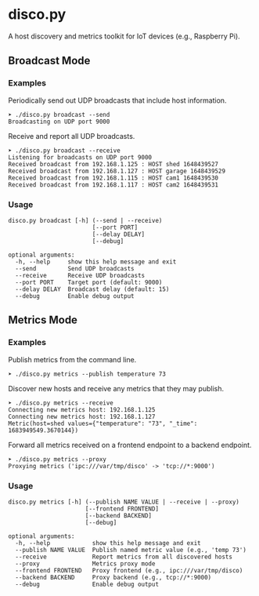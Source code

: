 # disco.py

A host discovery and metrics toolkit for IoT devices (e.g., Raspberry Pi).

## Broadcast Mode

### Examples

Periodically send out UDP broadcasts that include host information.

```
➤ ./disco.py broadcast --send
Broadcasting on UDP port 9000
```

Receive and report all UDP broadcasts.

```
➤ ./disco.py broadcast --receive
Listening for broadcasts on UDP port 9000
Received broadcast from 192.168.1.125 : HOST shed 1648439527
Received broadcast from 192.168.1.127 : HOST garage 1648439529
Received broadcast from 192.168.1.115 : HOST cam1 1648439530
Received broadcast from 192.168.1.117 : HOST cam2 1648439531
```

### Usage

```
disco.py broadcast [-h] (--send | --receive)
                        [--port PORT]
                        [--delay DELAY]
                        [--debug]

optional arguments:
  -h, --help     show this help message and exit
  --send         Send UDP broadcasts
  --receive      Receive UDP broadcasts
  --port PORT    Target port (default: 9000)
  --delay DELAY  Broadcast delay (default: 15)
  --debug        Enable debug output
```

## Metrics Mode

### Examples

Publish metrics from the command line.

```
➤ ./disco.py metrics --publish temperature 73
```

Discover new hosts and receive any metrics that they may publish.

```
➤ ./disco.py metrics --receive
Connecting new metrics host: 192.168.1.125
Connecting new metrics host: 192.168.1.127
Metric(host=shed values={"temperature": "73", "_time": 1683949549.3670144})
```

Forward all metrics received on a frontend endpoint to a backend endpoint.

```
➤ ./disco.py metrics --proxy
Proxying metrics ('ipc:///var/tmp/disco' -> 'tcp://*:9000')
```

### Usage

```
disco.py metrics [-h] (--publish NAME VALUE | --receive | --proxy)
                      [--frontend FRONTEND]
                      [--backend BACKEND]
                      [--debug]

optional arguments:
  -h, --help            show this help message and exit
  --publish NAME VALUE  Publish named metric value (e.g., 'temp 73')
  --receive             Report metrics from all discovered hosts
  --proxy               Metrics proxy mode
  --frontend FRONTEND   Proxy frontend (e.g., ipc:///var/tmp/disco)
  --backend BACKEND     Proxy backend (e.g., tcp://*:9000)
  --debug               Enable debug output
```
